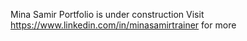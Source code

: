 Mina Samir Portfolio is under construction
Visit https://www.linkedin.com/in/minasamirtrainer for more 
